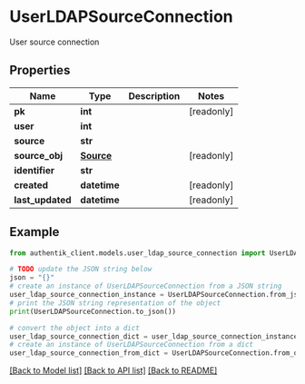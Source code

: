 # UserLDAPSourceConnection

User source connection

## Properties

Name | Type | Description | Notes
------------ | ------------- | ------------- | -------------
**pk** | **int** |  | [readonly] 
**user** | **int** |  | 
**source** | **str** |  | 
**source_obj** | [**Source**](Source.md) |  | [readonly] 
**identifier** | **str** |  | 
**created** | **datetime** |  | [readonly] 
**last_updated** | **datetime** |  | [readonly] 

## Example

```python
from authentik_client.models.user_ldap_source_connection import UserLDAPSourceConnection

# TODO update the JSON string below
json = "{}"
# create an instance of UserLDAPSourceConnection from a JSON string
user_ldap_source_connection_instance = UserLDAPSourceConnection.from_json(json)
# print the JSON string representation of the object
print(UserLDAPSourceConnection.to_json())

# convert the object into a dict
user_ldap_source_connection_dict = user_ldap_source_connection_instance.to_dict()
# create an instance of UserLDAPSourceConnection from a dict
user_ldap_source_connection_from_dict = UserLDAPSourceConnection.from_dict(user_ldap_source_connection_dict)
```
[[Back to Model list]](../README.md#documentation-for-models) [[Back to API list]](../README.md#documentation-for-api-endpoints) [[Back to README]](../README.md)


